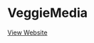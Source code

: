 <h1>VeggieMedia</h1>
<a href="https://veggimedia-jczr.onrender.com/" target="_blank">View Website</a>
